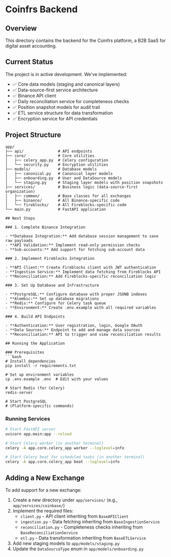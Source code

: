 # Coinfrs Backend

## Overview

This directory contains the backend for the Coinfrs platform, a B2B SaaS for digital asset accounting.

## Current Status

The project is in active development. We've implemented:
- ✅ Core data models (staging and canonical layers)
- ✅ Data-source-first service architecture
- ✅ Binance API client
- ✅ Daily reconciliation service for completeness checks
- ✅ Position snapshot models for audit trail
- ✅ ETL service structure for data transformation
- ✅ Encryption service for API credentials

## Project Structure

```
app/
├── api/               # API endpoints
├── core/              # Core utilities
│   ├── celery_app.py  # Celery configuration
│   └── security.py    # Encryption utilities
├── models/            # Database models
│   ├── canonical.py   # Canonical layer models
│   ├── onboarding.py  # User and DataSource models
│   └── staging.py     # Staging layer models with position snapshots
├── services/          # Business logic (data-source-first organization)
│   ├── common/        # Base classes for all exchanges
│   ├── binance/       # All Binance-specific code
│   └── fireblocks/    # All Fireblocks-specific code
└── main.py            # FastAPI application

## Next Steps

### 1. Complete Binance Integration

- **Database Integration:** Add database session management to save raw payloads
- **API Validation:** Implement read-only permission checks
- **Sub-accounts:** Add support for fetching sub-account data

### 2. Implement Fireblocks Integration

- **API Client:** Create Fireblocks client with JWT authentication
- **Ingestion Service:** Implement data fetching from Fireblocks API
- **Reconciliation:** Add Fireblocks-specific reconciliation logic

### 3. Set Up Database and Infrastructure

- **PostgreSQL:** Configure database with proper JSONB indexes
- **Alembic:** Set up database migrations
- **Redis:** Configure for Celery task queue
- **Environment:** Create .env.example with all required variables

### 4. Build API Endpoints

- **Authentication:** User registration, login, Google OAuth
- **Data Sources:** Endpoint to add and manage data sources
- **Reconciliation:** API to trigger and view reconciliation results

## Running the Application

### Prerequisites
```bash
# Install dependencies
pip install -r requirements.txt

# Set up environment variables
cp .env.example .env  # Edit with your values

# Start Redis (for Celery)
redis-server

# Start PostgreSQL
# (Platform-specific commands)
```

### Running Services
```bash
# Start FastAPI server
uvicorn app.main:app --reload

# Start Celery worker (in another terminal)
celery -A app.core.celery_app worker --loglevel=info

# Start Celery beat for scheduled tasks (in another terminal)
celery -A app.core.celery_app beat --loglevel=info
```

## Adding a New Exchange

To add support for a new exchange:

1. Create a new directory under `app/services/` (e.g., `app/services/coinbase/`)
2. Implement the required files:
   - `client.py` - API client inheriting from `BaseAPIClient`
   - `ingestion.py` - Data fetching inheriting from `BaseIngestionService`
   - `reconciliation.py` - Completeness checks inheriting from `BaseReconciliationService`
   - `etl.py` - Data transformation inheriting from `BaseETLService`
3. Add new staging models to `app/models/staging.py`
4. Update the `DataSourceType` enum in `app/models/onboarding.py`

